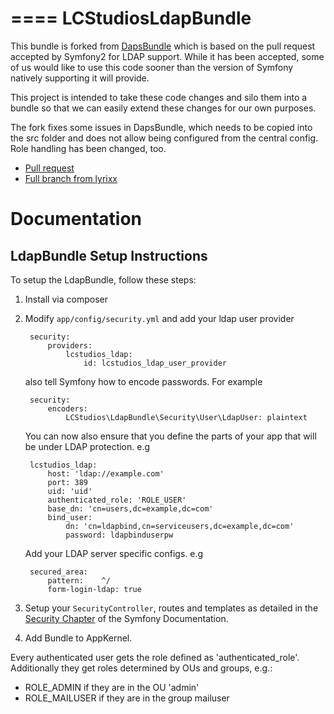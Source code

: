 ====
LCStudiosLdapBundle
====

This bundle is forked from [DapsBundle](https://github.com/relwell/DapsBundle) which is based on the pull request accepted by Symfony2 for LDAP support.
While it has been accepted, some of us would like to use this code sooner than
the version of Symfony natively supporting it will provide.

This project is intended to take these code changes and silo them into a bundle so that
we can easily extend these changes for our own purposes.

The fork fixes some issues in DapsBundle, which needs to be copied into the src folder and does not allow being configured from the central config.
Role handling has been changed, too.

* [Pull request](https://github.com/symfony/symfony/pull/5189/files)
* [Full branch from lyrixx](https://github.com/lyrixx/symfony/compare/master...feat-security-ldap)

Documentation
=============

LdapBundle Setup Instructions
----

To setup the LdapBundle, follow these steps:

1. Install via composer
2. Modify ``app/config/security.yml`` and add your ldap user provider

        security:
            providers:
                lcstudios_ldap:
                    id: lcstudios_ldap_user_provider

    also tell Symfony how to encode passwords. For example

        security:
            encoders:
                LCStudios\LdapBundle\Security\User\LdapUser: plaintext

    You can now also ensure that you define the parts of your app that will be under LDAP protection. e.g

        lcstudios_ldap:
            host: 'ldap://example.com'
            port: 389
            uid: 'uid'
            authenticated_role: 'ROLE_USER'
            base_dn: 'cn=users,dc=example,dc=com'
            bind_user:
                dn: 'cn=ldapbind,cn=serviceusers,dc=example,dc=com'
                password: ldapbinduserpw


    Add your LDAP server specific configs. e.g

        secured_area:
            pattern:    ^/
            form-login-ldap: true

3. Setup your ``SecurityController``, routes and templates as detailed in the [Security Chapter](http://symfony.com/doc/current/book/security.html) of the Symfony Documentation.

4. Add Bundle to AppKernel.

Every authenticated user gets the role defined as 'authenticated_role'. Additionally they get roles determined by OUs and groups, e.g.:
 - ROLE_ADMIN if they are in the OU 'admin'
 - ROLE_MAILUSER if they are in the group mailuser

